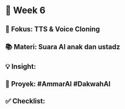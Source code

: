 # 📅 Week 6

## 🎯 Fokus: TTS & Voice Cloning

## 📚 Materi: Suara AI anak dan ustadz

## 💡 Insight:

## 📌 Proyek: #AmmarAI #DakwahAI

## ✅ Checklist:

